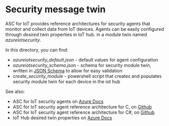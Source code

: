 # Security message twin

ASC for IoT provides reference architectures for security agents that monitor and collect data from IoT devices.
Agents can be easily configured through _desired_ twin properties in IoT hub. in a module twin named _azureiotsecurity_.

In this directory, you can find:

- _azureiotsecurity_default.json_ - default values for agent configuration
- _azureiotsecurity_schema.json_ - schema for security module twin, written in [JSON Schema](https://json-schema.org/) to allow for easy validation
- _create_security_module_ - powershell script that creates and populates security module twin for each device in the iot hub


See also:

- ASC for IoT security agents on [Azure Docs](https://aka.ms/iot-security-docs-agents)
- ASC for IoT security agent reference architecture for C, on [Github](https://aka.ms/iot-security-github-c)
- ASC for IoT security agent reference architecture for C#, on [Github](https://aka.ms/iot-security-github-cs)
- IoT Hub desired twin properties on [Azure Docs](https://docs.microsoft.com/en-us/azure/iot-hub/iot-hub-devguide-device-twins#desired-property-example)